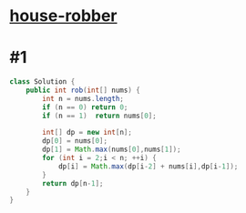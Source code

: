 # [house-robber](https://leetcode-cn.com/problems/house-robber/)

# #1

```java
class Solution {
    public int rob(int[] nums) {
        int n = nums.length;
        if (n == 0) return 0;
        if (n == 1)  return nums[0];
        
        int[] dp = new int[n];
        dp[0] = nums[0];
        dp[1] = Math.max(nums[0],nums[1]);
        for (int i = 2;i < n; ++i) {
            dp[i] = Math.max(dp[i-2] + nums[i],dp[i-1]);
        }
        return dp[n-1];
    }
}
```

